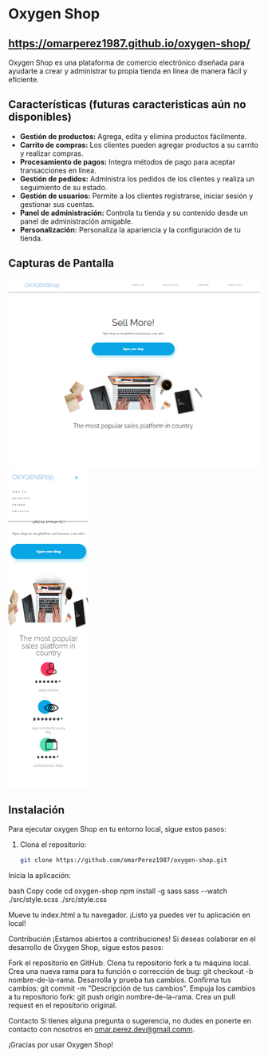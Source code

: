 # Oxygen Shop


## https://omarperez1987.github.io/oxygen-shop/


Oxygen Shop es una plataforma de comercio electrónico diseñada para ayudarte a crear y administrar tu propia tienda en línea de manera fácil y eficiente.

## Características (futuras caracteristicas aún no disponibles)

- **Gestión de productos:** Agrega, edita y elimina productos fácilmente.
- **Carrito de compras:** Los clientes pueden agregar productos a su carrito y realizar compras.
- **Procesamiento de pagos:** Integra métodos de pago para aceptar transacciones en línea.
- **Gestión de pedidos:** Administra los pedidos de los clientes y realiza un seguimiento de su estado.
- **Gestión de usuarios:** Permite a los clientes registrarse, iniciar sesión y gestionar sus cuentas.
- **Panel de administración:** Controla tu tienda y su contenido desde un panel de administración amigable.
- **Personalización:** Personaliza la apariencia y la configuración de tu tienda.

## Capturas de Pantalla

![version desktop](./public/image/readme/captura%201.png)
![version mobile](./public/image/readme/captura%202.png)

## Instalación

Para ejecutar oxygen Shop en tu entorno local, sigue estos pasos:

1. Clona el repositorio:

   ```bash
   git clone https://github.com/omarPerez1987/oxygen-shop.git

Inicia la aplicación:

bash
Copy code
cd oxygen-shop
npm install -g sass
sass --watch ./src/style.scss ./src/style.css

Mueve tu index.html a tu navegador.
¡Listo ya puedes ver tu aplicación en local!

Contribución
¡Estamos abiertos a contribuciones! Si deseas colaborar en el desarrollo de Oxygen Shop, sigue estos pasos:

Fork el repositorio en GitHub.
Clona tu repositorio fork a tu máquina local.
Crea una nueva rama para tu función o corrección de bug: git checkout -b nombre-de-la-rama.
Desarrolla y prueba tus cambios.
Confirma tus cambios: git commit -m "Descripción de tus cambios".
Empuja los cambios a tu repositorio fork: git push origin nombre-de-la-rama.
Crea un pull request en el repositorio original.

Contacto
Si tienes alguna pregunta o sugerencia, no dudes en ponerte en contacto con nosotros en omar.perez.dev@gmail.comm.

¡Gracias por usar Oxygen Shop!